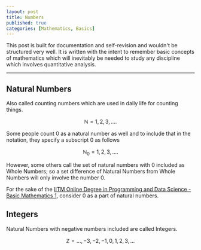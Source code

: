 ```yaml
---
layout: post
title: Numbers
published: true
categories: [Mathematics, Basics]
---
```


This post is built for documentation and self-revision and wouldn't be structured very well. It is written with the intent to remember basic concepts of mathematics which will inevitably be needed to study any discipline which involves quantitative analysis.

<hr>

## Natural Numbers

Also called counting numbers which are used in daily life for counting things. 

$$
\mathbb{N} = {1, 2, 3, ....}
$$

Some people count 0 as a natural number as well and to include that in the notation, they specify a subscript 0 as follows

$$
\mathbb{N}_0 = {1, 2, 3, ....}
$$

However, some others call the set of natural numbers with 0 included as Whole Numbers; so a set difference of Natural Numbers from Whole Numbers will only involve the number 0. 

For the sake of the [IITM Online Degree in Programming and Data Science - Basic Mathematics 1](https://youtu.be/WEC6jPWvoj8), consider 0 as a part of natural numbers.

## Integers

Natural Numbers with negative numbers included are called Integers.

$$
\mathbb{Z} = {..., -3, -2, -1, 0, 1, 2, 3, ...}
$$

